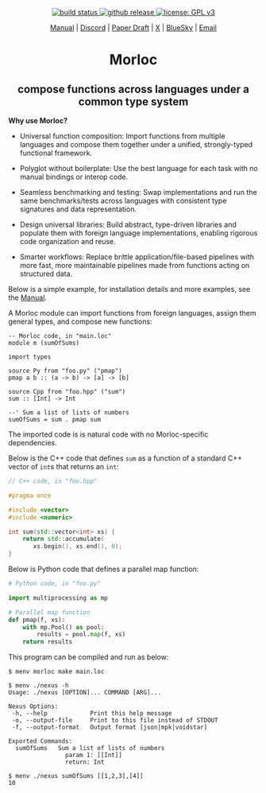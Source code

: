 <p align="center">
  <a href="https://github.com/morloc-project/morloc/actions/workflows/.test.yml">
    <img src="https://github.com/morloc-project/morloc/actions/workflows/.test.yml/badge.svg" alt="build status">
  </a>
  <a href="https://github.com/morloc-project/morloc/releases">
    <img src="https://img.shields.io/github/release/morloc-project/morloc.svg?label=current+release" alt="github release">
  </a>
  <a href="https://www.gnu.org/licenses/gpl-3.0">
    <img src="https://img.shields.io/badge/License-GPL%20v3-blue.svg" alt="license: GPL v3">
  </a>
</p>

<p align="center">
  <a href="https://morloc-project.github.io/docs">Manual</a> |
  <a href="https://discord.gg/dyhKd9sJfF">Discord</a> |
  <a href="https://www.zebulun-arendsee.com/images/morloc-paper-001.pdf">Paper Draft</a> |
  <a href="https://x.com/morlocproject">X</a> |
  <a href="https://bsky.app/profile/morloc-project.bsky.social">BlueSky</a> |
  <a href= "mailto:z@morloc.io">Email</a>
</p>



<div align="center">
<h1>Morloc</h1>
<h2>compose functions across languages under a common type system</h2>
</div>

**Why use Morloc?**

 * Universal function composition: Import functions from multiple languages and
   compose them together under a unified, strongly-typed functional framework.

 * Polyglot without boilerplate: Use the best language for each task with no
   manual bindings or interop code.

 * Seamless benchmarking and testing: Swap implementations and run the same
   benchmarks/tests across languages with consistent type signatures and data
   representation.

 * Design universal libraries: Build abstract, type-driven libraries and
   populate them with foreign language implementations, enabling rigorous code
   organization and reuse.

 * Smarter workflows: Replace brittle application/file-based pipelines with more
   fast, more maintainable pipelines made from functions acting on structured
   data.


Below is a simple example, for installation details and more examples, see the
[Manual](https://morloc-project.github.io/docs).

A Morloc module can import functions from foreign languages, assign them general
types, and compose new functions:


```morloc
-- Morloc code, in "main.loc"
module m (sumOfSums)

import types

source Py from "foo.py" ("pmap")
pmap a b :: (a -> b) -> [a] -> [b] 

source Cpp from "foo.hpp" ("sum")
sum :: [Int] -> Int

--' Sum a list of lists of numbers
sumOfSums = sum . pmap sum 
```

The imported code is is natural code with no Morloc-specific dependencies.

Below is the C++ code that defines `sum` as a function of a standard C++ vector
of `int`s that returns an `int`:

```C++
// C++ code, in "foo.hpp"

#pragma once

#include <vector>
#include <numeric>

int sum(std::vector<int> xs) {
    return std::accumulate(
       xs.begin(), xs.end(), 0);
}
```

Below is Python code that defines a parallel map function:

```python
# Python code, in "foo.py"

import multiprocessing as mp

# Parallel map function
def pmap(f, xs):
    with mp.Pool() as pool:
        results = pool.map(f, xs)
    return results
```

This program can be compiled and run as below:

```
$ menv morloc make main.loc

$ menv ./nexus -h
Usage: ./nexus [OPTION]... COMMAND [ARG]...

Nexus Options:
 -h, --help            Print this help message
 -o, --output-file     Print to this file instead of STDOUT
 -f, --output-format   Output format [json|mpk|voidstar]

Exported Commands:
  sumOfSums   Sum a list of lists of numbers
                param 1: [[Int]]
                return: Int

$ menv ./nexus sumOfSums [[1,2,3],[4]]
10
```
